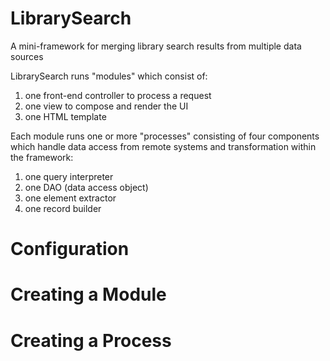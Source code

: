 # LibrarySearch

A mini-framework for merging library search results from multiple data 
sources

LibrarySearch runs "modules" which consist of: 
1. one front-end controller to process a request
2. one view to compose and render the UI
3. one HTML template 

Each module runs one or more "processes" consisting of four 
components which handle data access from remote systems 
and transformation within the framework: 
1. one query interpreter
2. one DAO (data access object)
3. one element extractor
4. one record builder

# Configuration

# Creating a Module

# Creating a Process

